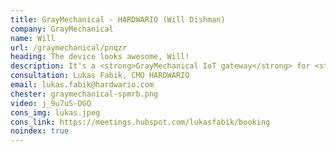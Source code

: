 ```yaml
---
title: GrayMechanical - HARDWARIO (Will Dishman)
company: GrayMechanical
name: Will
url: /graymechanical/pnqzr
heading: The device looks awesome, Will!
description: It's a <strong>GrayMechanical IoT gateway</strong> for <strong>remote monitoring of heat pumps and boilers</strong> and other IoT innovations.<br/><br/>Interested?
consultation: Lukas Fabik, CMO HARDWARIO
email: lukas.fabik@hardwario.com
chester: graymechanical-spmrb.png
video: j_9u7uS-DGQ
cons_img: lukas.jpeg
cons_link: https://meetings.hubspot.com/lukasfabik/booking
noindex: true
---
```

